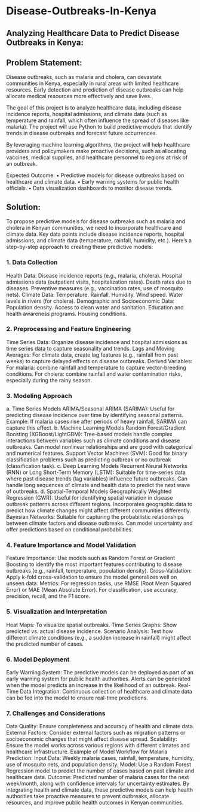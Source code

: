 # Disease-Outbreaks-In-Kenya

## Analyzing Healthcare Data to Predict Disease Outbreaks in Kenya:

## Problem Statement:

Disease outbreaks, such as malaria and cholera, can devastate communities in Kenya, especially in rural areas with limited healthcare resources.
Early detection and prediction of disease outbreaks can help allocate medical resources more effectively and save lives.

The goal of this project is to analyze healthcare data, including disease incidence reports, hospital admissions, and climate data (such as temperature and rainfall, which often influence the spread of diseases like malaria). The project will use Python to build predictive modeis that identify trends in disease outbreaks and forecast future occurrences.

By leveraging machine learning algorithms, the project will help healthcare providers and policymakers make proactive decisions, such as allocating vaccines, medical supplies, and healthcare personnel to regions at risk of an outbreak.

Expected Outcome:
• Predictive models for disease outbreaks based on healthcare and climate data.
• Early warning systems for public health officials.
• Data visualization dashboards to monitor disease trends.

## Solution:

To propose predictive models for disease outbreaks such as malaria and cholera in Kenyan communities, we need to incorporate healthcare and climate data. Key data points include disease incidence reports, hospital admissions, and climate data (temperature, rainfall, humidity, etc.). Here’s a step-by-step approach to creating these predictive models:

### 1. Data Collection

Health Data:
Disease incidence reports (e.g., malaria, cholera).
Hospital admissions data (outpatient visits, hospitalization rates).
Death rates due to diseases.
Preventive measures (e.g., vaccination rates, use of mosquito nets).
Climate Data:
Temperature.
Rainfall.
Humidity.
Wind speed.
Water levels in rivers (for cholera).
Demographic and Socioeconomic Data:
Population density.
Access to clean water and sanitation.
Education and health awareness programs.
Housing conditions.

### 2. Preprocessing and Feature Engineering
Time Series Data: Organize disease incidence and hospital admissions as time series data to capture seasonality and trends.
Lags and Moving Averages: For climate data, create lag features (e.g., rainfall from past weeks) to capture delayed effects on disease outbreaks.
Derived Variables:
For malaria: combine rainfall and temperature to capture vector-breeding conditions.
For cholera: combine rainfall and water contamination risks, especially during the rainy season.

### 3. Modeling Approach
a. Time Series Models
ARIMA/Seasonal ARIMA (SARIMA):
Useful for predicting disease incidence over time by identifying seasonal patterns.
Example: If malaria cases rise after periods of heavy rainfall, SARIMA can capture this effect.
b. Machine Learning Models
Random Forest/Gradient Boosting (XGBoost/LightGBM):
Tree-based models handle complex interactions between variables such as climate conditions and disease outbreaks.
Can model nonlinear relationships and are good with categorical and numerical features.
Support Vector Machines (SVM):
Good for binary classification problems such as predicting outbreak or no outbreak (classification task).
c. Deep Learning Models
Recurrent Neural Networks (RNN) or Long Short-Term Memory (LSTM):
Suitable for time-series data where past disease trends (lag variables) influence future outbreaks.
Can handle long sequences of climate and health data to predict the next wave of outbreaks.
d. Spatial-Temporal Models
Geographically Weighted Regression (GWR):
Useful for identifying spatial variation in disease outbreak patterns across different regions.
Incorporates geographic data to predict how climate changes might affect different communities differently.
Bayesian Networks:
Suitable for capturing the probabilistic relationships between climate factors and disease outbreaks.
Can model uncertainty and offer predictions based on conditional probabilities.

### 4. Feature Importance and Model Validation
Feature Importance: Use models such as Random Forest or Gradient Boosting to identify the most important features contributing to disease outbreaks (e.g., rainfall, temperature, population density).
Cross-Validation: Apply k-fold cross-validation to ensure the model generalizes well on unseen data.
Metrics: For regression tasks, use RMSE (Root Mean Squared Error) or MAE (Mean Absolute Error). For classification, use accuracy, precision, recall, and the F1 score.

### 5. Visualization and Interpretation
Heat Maps: To visualize spatial outbreaks.
Time Series Graphs: Show predicted vs. actual disease incidence.
Scenario Analysis: Test how different climate conditions (e.g., a sudden increase in rainfall) might affect the predicted number of cases.

### 6. Model Deployment
Early Warning System: The predictive models can be deployed as part of an early warning system for public health authorities. Alerts can be generated when the model predicts an increase in the likelihood of an outbreak.
Real-Time Data Integration: Continuous collection of healthcare and climate data can be fed into the model to ensure real-time predictions.

### 7. Challenges and Considerations
Data Quality: Ensure completeness and accuracy of health and climate data.
External Factors: Consider external factors such as migration patterns or socioeconomic changes that might affect disease spread.
Scalability: Ensure the model works across various regions with different climates and healthcare infrastructure.
Example of Model Workflow for Malaria Prediction:
Input Data: Weekly malaria cases, rainfall, temperature, humidity, use of mosquito nets, and population density.
Model: Use a Random Forest Regression model to predict the number of cases based on past climate and healthcare data.
Outcome: Predicted number of malaria cases for the next week/month, along with confidence intervals for uncertainty estimates.
By integrating health and climate data, these predictive models can help health authorities take proactive measures to prevent outbreaks, allocate resources, and improve public health outcomes in Kenyan communities.
